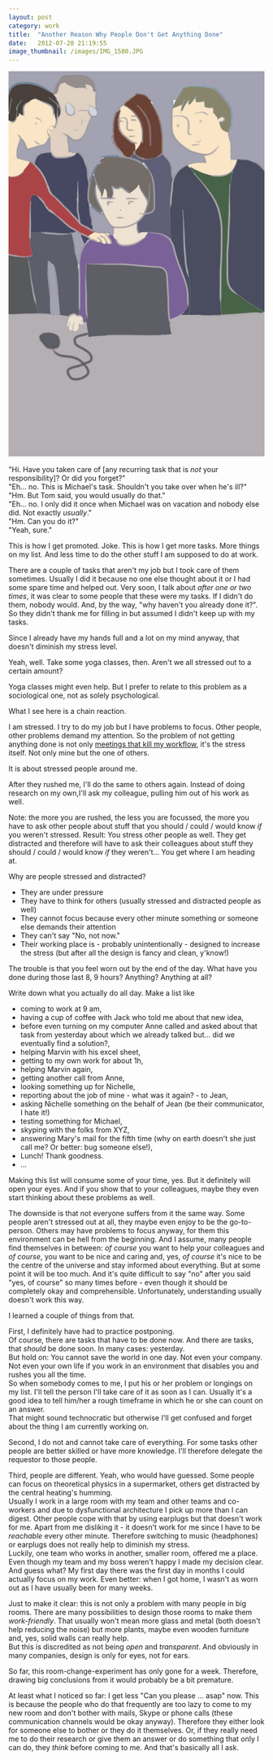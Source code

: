 ```yaml
---
layout: post
category: work
title:  "Another Reason Why People Don't Get Anything Done"
date:   2012-07-28 21:19:55
image_thumbnail: /images/IMG_1580.JPG
---
```


<img src="/images/IMG_1580.JPG" class="half-width left" />


"Hi. Have you taken care of \[any recurring task that is _not_ your responsibility\]? Or did you forget?"  
"Eh... no. This is Michael's task. Shouldn't you take over when he's ill?"  
"Hm. But Tom said, you would usually do that."  
"Eh... no. I only did it once when Michael was on vacation and nobody else did. Not exactly _usually_."  
"Hm. Can you do it?"  
"Yeah, sure."  

This is how I get promoted. Joke. This is how I get more tasks. More things on my list. And less time to do the other stuff I am supposed to do at work.

There are a couple of tasks that aren't my job but I took care of them sometimes. Usually I did it because no one else thought about it or I had some spare time and helped out. Very soon, I talk about _after one or two times_, it was clear to some people that these were my tasks. If I didn't do them, nobody would. And, by the way, "why haven't you already done it?".  So they didn't thank me for filling in but assumed I didn't keep up with my tasks.  

Since I already have my hands full and a lot on my mind anyway, that doesn't diminish my stress level.

Yeah, well. Take some yoga classes, then. Aren't we all stressed out to a certain amount?

Yoga classes might even help. But I prefer to relate to this problem as a sociological one, not as solely psychological.  

What I see here is a chain reaction.  

I am stressed. I try to do my job but I have problems to focus. Other people, other problems demand my attention. So the problem of not getting anything done is not only [meetings that kill my workflow][1], it's the stress itself. Not only mine but the one of others.  

It is about stressed people around me.  

After they rushed me, I'll do the same to others again. Instead of doing research on my own,I'll ask my colleague, pulling him out of his work as well.

Note: the more you are rushed, the less you are focussed, the more you have to ask other people about stuff that you should / could / would know _if_ you weren't stressed. Result: You stress other people as well. They get distracted and therefore will have to ask their colleagues about stuff they should / could / would know _if_ they weren't... 
You get where I am heading at.

Why are people stressed and distracted? 

* They are under pressure
* They have to think for others (usually stressed and distracted people as well)
* They cannot focus because every other minute something or someone else demands their attention
* They can't say "No, not now."
* Their working place is - probably unintentionally - designed to increase the stress (but after all the design is fancy and clean, y'know!)

The trouble is that you feel worn out by the end of the day. What have you done during those last 8, 9 hours? Anything? Anything at all?

Write down what you actually do all day. Make a list like 

* coming to work at 9 am, 
* having a cup of coffee with Jack who told me about that new idea, 
* before even turning on my computer Anne called and asked about that task from yesterday about which we already talked but... did we eventually find a solution?, 
* helping Marvin with his excel sheet, 
* getting to my own work for about 1h, 
* helping Marvin again, 
* getting another call from Anne, 
* looking something up for Nichelle, 
* reporting about the job of mine - what was it again? - to Jean, 
* asking Nichelle something on the behalf of Jean (be their communicator, I hate it!)
* testing something for Michael,
* skyping with the folks from XYZ,
* answering Mary's mail for the fifth time (why on earth doesn't she just call me? Or better: bug someone else!),
* Lunch! Thank goodness.
* ...

Making this list will consume some of your time, yes. But it definitely will open your eyes. And if you show that to your colleagues, maybe they even start thinking about these problems as well.

The downside is that not everyone suffers from it the same way. Some people aren't stressed out at all, they maybe even enjoy to be the go-to-person. Others may have problems to focus anyway, for them this environment can be hell from the beginning. And I assume, many people find themselves in between: _of course_ you want to help your colleagues and _of course_, you want to be nice and caring and, yes, _of course_ it's nice to be the centre of the universe and stay informed about everything. But at some point it will be too much. And it's quite difficult to say "no" after you said "yes, of course" so many times before - even though it should be completely okay and comprehensible. Unfortunately, understanding usually doesn't work this way. 

I learned a couple of things from that.

First, I definitely have had to practice postponing.  
Of course, there are tasks that have to be done now. And there are tasks, that _should_ be done soon. In many cases: yesterday.  
But hold on: You cannot save the world in one day. Not even your company. Not even your own life if you work in an environment that disables you and rushes you all the time.  
So when somebody comes to me, I put his or her problem or longings on my list. I'll tell the person I'll take care of it as soon as I can. Usually it's a good idea to tell him/her a rough timeframe in which he or she can count on an answer.  
That might sound technocratic but otherwise I'll get confused and forget about the thing I am currently working on.  

Second, I do not and cannot take care of everything. For some tasks other people are better skilled or have more knowledge. I'll therefore delegate the requestor to those people.

Third, people are different. Yeah, who would have guessed. Some people can focus on theoretical physics in a supermarket, others get distracted by the central heating's humming.  
Usually I work in a large room with my team and other teams and co-workers and due to dysfunctional architecture I pick up more than I can digest. Other people cope with that by using earplugs but that doesn't work for me. Apart from me disliking it - it doesn't work for me since I have to be _reachable_ every other minute. Therefore switching to music (headphones) or earplugs does not really help to diminish my stress.  
Luckily, one team who works in another, smaller room, offered me a place. Even though my team and my boss weren't happy I made my decision clear. And guess what? My first day there was the first day in months I could actually focus on my work. Even better: when I got home, I wasn't as worn out as I have usually been for many weeks. 

Just to make it clear: this is not only a problem with many people in big rooms. There are many possibilities to design those rooms to make them _work-friendly_. That usually won't mean more glass and metal (both doesn't help reducing the noise) but more plants, maybe even wooden furniture and, yes, solid walls can really help.  
But this is discredited as not being _open_ and _transparent_. And obviously in many companies, design is only for eyes, not for ears.

So far, this room-change-experiment has only gone for a week. Therefore, drawing big conclusions from it would probably be a bit premature.  

At least what I noticed so far: I get less "Can you please ... asap" now. This is because the people who do that frequently are too lazy to come to my new room and don't bother with mails, Skype or phone calls (these communication channels would be okay anyway). Therefore they either look for someone else to bother or they do it themselves. Or, if they really need me to do their research or give them an answer or do something that only I can do, they _think_ before coming to me. And that's basically all I ask.


[1]: http://slightlyopaque.net/articles/reality-check-where-is-work-actually-taking-place

<img src="http://vg03.met.vgwort.de/na/0b469b8898074864b9f9bbab19880fa4" width="1" height="1" alt="">